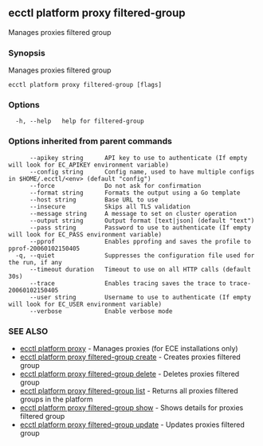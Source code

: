 ## ecctl platform proxy filtered-group

Manages proxies filtered group

### Synopsis

Manages proxies filtered group

```
ecctl platform proxy filtered-group [flags]
```

### Options

```
  -h, --help   help for filtered-group
```

### Options inherited from parent commands

```
      --apikey string      API key to use to authenticate (If empty will look for EC_APIKEY environment variable)
      --config string      Config name, used to have multiple configs in $HOME/.ecctl/<env> (default "config")
      --force              Do not ask for confirmation
      --format string      Formats the output using a Go template
      --host string        Base URL to use
      --insecure           Skips all TLS validation
      --message string     A message to set on cluster operation
      --output string      Output format [text|json] (default "text")
      --pass string        Password to use to authenticate (If empty will look for EC_PASS environment variable)
      --pprof              Enables pprofing and saves the profile to pprof-20060102150405
  -q, --quiet              Suppresses the configuration file used for the run, if any
      --timeout duration   Timeout to use on all HTTP calls (default 30s)
      --trace              Enables tracing saves the trace to trace-20060102150405
      --user string        Username to use to authenticate (If empty will look for EC_USER environment variable)
      --verbose            Enable verbose mode
```

### SEE ALSO

* [ecctl platform proxy](ecctl_platform_proxy.md)	 - Manages proxies (for ECE installations only)
* [ecctl platform proxy filtered-group create](ecctl_platform_proxy_filtered-group_create.md)	 - Creates proxies filtered group
* [ecctl platform proxy filtered-group delete](ecctl_platform_proxy_filtered-group_delete.md)	 - Deletes proxies filtered group
* [ecctl platform proxy filtered-group list](ecctl_platform_proxy_filtered-group_list.md)	 - Returns all proxies filtered groups in the platform
* [ecctl platform proxy filtered-group show](ecctl_platform_proxy_filtered-group_show.md)	 - Shows details for proxies filtered group
* [ecctl platform proxy filtered-group update](ecctl_platform_proxy_filtered-group_update.md)	 - Updates proxies filtered group


